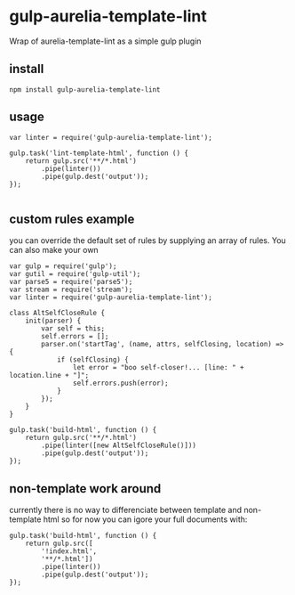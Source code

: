 # gulp-aurelia-template-lint
Wrap of aurelia-template-lint as a simple gulp plugin

## install
```
npm install gulp-aurelia-template-lint
```

## usage

```
var linter = require('gulp-aurelia-template-lint');

gulp.task('lint-template-html', function () {
    return gulp.src('**/*.html')
        .pipe(linter())
        .pipe(gulp.dest('output'));
});
 
```

## custom rules example

you can override the default set of rules by supplying an array of rules. You can also make your own

```
var gulp = require('gulp');
var gutil = require('gulp-util');
var parse5 = require('parse5');
var stream = require('stream');
var linter = require('gulp-aurelia-template-lint');

class AltSelfCloseRule {
    init(parser) {        
        var self = this;
        self.errors = [];
        parser.on('startTag', (name, attrs, selfClosing, location) => {
            if (selfClosing) { 
                let error = "boo self-closer!... [line: " + location.line + "]";
                self.errors.push(error);                
            }
        });
    }
}

gulp.task('build-html', function () {
    return gulp.src('**/*.html')
        .pipe(linter([new AltSelfCloseRule()]))
        .pipe(gulp.dest('output'));
});

```

## non-template work around
currently there is no way to differenciate between template and 
non-template html so for now you can igore your full documents with: 

```
gulp.task('build-html', function () {
    return gulp.src([
        '!index.html',
        '**/*.html'])
        .pipe(linter())
        .pipe(gulp.dest('output'));
}); 
```

